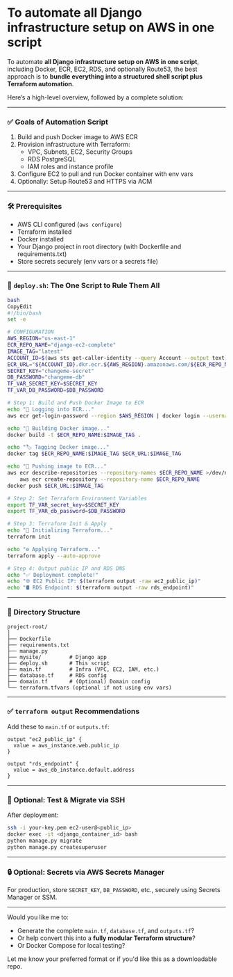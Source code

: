 # To automate **all Django infrastructure setup on AWS in one script**

To automate **all Django infrastructure setup on AWS in one script**, including Docker, ECR, EC2, RDS, and optionally Route53, the best approach is to **bundle everything into a structured shell script plus Terraform automation**.

Here’s a high-level overview, followed by a complete solution:

---

### ✅ **Goals of Automation Script**

1. Build and push Docker image to AWS ECR
2. Provision infrastructure with Terraform:
    - VPC, Subnets, EC2, Security Groups
    - RDS PostgreSQL
    - IAM roles and instance profile
3. Configure EC2 to pull and run Docker container with env vars
4. Optionally: Setup Route53 and HTTPS via ACM

---

### 🛠️ Prerequisites

- AWS CLI configured (`aws configure`)
- Terraform installed
- Docker installed
- Your Django project in root directory (with Dockerfile and requirements.txt)
- Store secrets securely (env vars or a secrets file)

---

### 🚀 `deploy.sh`: The One Script to Rule Them All

```bash
bash
CopyEdit
#!/bin/bash
set -e

# CONFIGURATION
AWS_REGION="us-east-1"
ECR_REPO_NAME="django-ec2-complete"
IMAGE_TAG="latest"
ACCOUNT_ID=$(aws sts get-caller-identity --query Account --output text)
ECR_URL="${ACCOUNT_ID}.dkr.ecr.${AWS_REGION}.amazonaws.com/${ECR_REPO_NAME}"
SECRET_KEY="changeme-secret"
DB_PASSWORD="changeme-db"
TF_VAR_SECRET_KEY=$SECRET_KEY
TF_VAR_DB_PASSWORD=$DB_PASSWORD

# Step 1: Build and Push Docker Image to ECR
echo "🔧 Logging into ECR..."
aws ecr get-login-password --region $AWS_REGION | docker login --username AWS --password-stdin $ECR_URL

echo "🔨 Building Docker image..."
docker build -t $ECR_REPO_NAME:$IMAGE_TAG .

echo "🏷️ Tagging Docker image..."
docker tag $ECR_REPO_NAME:$IMAGE_TAG $ECR_URL:$IMAGE_TAG

echo "🚀 Pushing image to ECR..."
aws ecr describe-repositories --repository-names $ECR_REPO_NAME >/dev/null 2>&1 || \
    aws ecr create-repository --repository-name $ECR_REPO_NAME
docker push $ECR_URL:$IMAGE_TAG

# Step 2: Set Terraform Environment Variables
export TF_VAR_secret_key=$SECRET_KEY
export TF_VAR_db_password=$DB_PASSWORD

# Step 3: Terraform Init & Apply
echo "🧱 Initializing Terraform..."
terraform init

echo "⚙️ Applying Terraform..."
terraform apply --auto-approve

# Step 4: Output public IP and RDS DNS
echo "✅ Deployment complete!"
echo "🌐 EC2 Public IP: $(terraform output -raw ec2_public_ip)"
echo "🛢️ RDS Endpoint: $(terraform output -raw rds_endpoint)"

```

---

### 📁 Directory Structure

```
project-root/
│
├── Dockerfile
├── requirements.txt
├── manage.py
├── mysite/         # Django app
├── deploy.sh       # This script
├── main.tf         # Infra (VPC, EC2, IAM, etc.)
├── database.tf     # RDS config
├── domain.tf       # (Optional) Domain config
└── terraform.tfvars (optional if not using env vars)

```

---

### ✅ `terraform output` Recommendations

Add these to `main.tf` or `outputs.tf`:

```hcl
output "ec2_public_ip" {
  value = aws_instance.web.public_ip
}

output "rds_endpoint" {
  value = aws_db_instance.default.address
}

```

---

### 🧪 Optional: Test & Migrate via SSH

After deployment:

```bash
ssh -i your-key.pem ec2-user@<public_ip>
docker exec -it <django_container_id> bash
python manage.py migrate
python manage.py createsuperuser

```

---

### 🔒 Optional: Secrets via AWS Secrets Manager

For production, store `SECRET_KEY`, `DB_PASSWORD`, etc., securely using Secrets Manager or SSM.

---

Would you like me to:

- Generate the complete `main.tf`, `database.tf`, and `outputs.tf`?
- Or help convert this into a **fully modular Terraform structure**?
- Or Docker Compose for local testing?

Let me know your preferred format or if you'd like this as a downloadable repo.